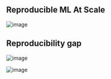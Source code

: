 ## Reproducible ML At Scale

![image](https://github.com/spevenhe/Study/assets/42630862/42dd1f18-192a-4141-bac4-4f9e7ea43a75)

## Reproducibility gap

![image](https://github.com/spevenhe/Study/assets/42630862/ac13a35e-7508-4845-a5dd-deea7eb8f3a9)

![image](https://github.com/spevenhe/Study/assets/42630862/64e4dedc-9b51-40c0-bed4-e535a05942ff)
